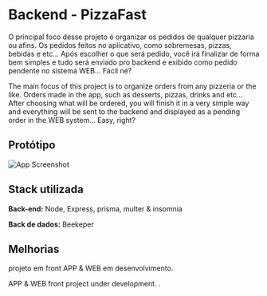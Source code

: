 # Backend - PizzaFast

O principal foco desse projeto é organizar os pedidos de qualquer pizzaria ou afins.
Os pedidos feitos no aplicativo, como sobremesas, pizzas, bebidas e etc...
Após escolher o que será pedido, você irá finalizar de forma bem simples e tudo será enviado pro backend e exibido como pedido pendente no sistema WEB... Fácil né?

The main focus of this project is to organize orders from any pizzeria or the like.
Orders made in the app, such as desserts, pizzas, drinks and etc...
After choosing what will be ordered, you will finish it in a very simple way and everything will be sent to the backend and displayed as a pending order in the WEB system... Easy, right? 
## Protótipo

![App Screenshot](https://i.imgur.com/aRYyA2q.png)


## Stack utilizada

**Back-end:** Node, Express, prisma, multer & insomnia

**Back de dados:** Beekeper


## Melhorias

projeto em front APP & WEB em desenvolvimento.

APP & WEB front project under development. .

